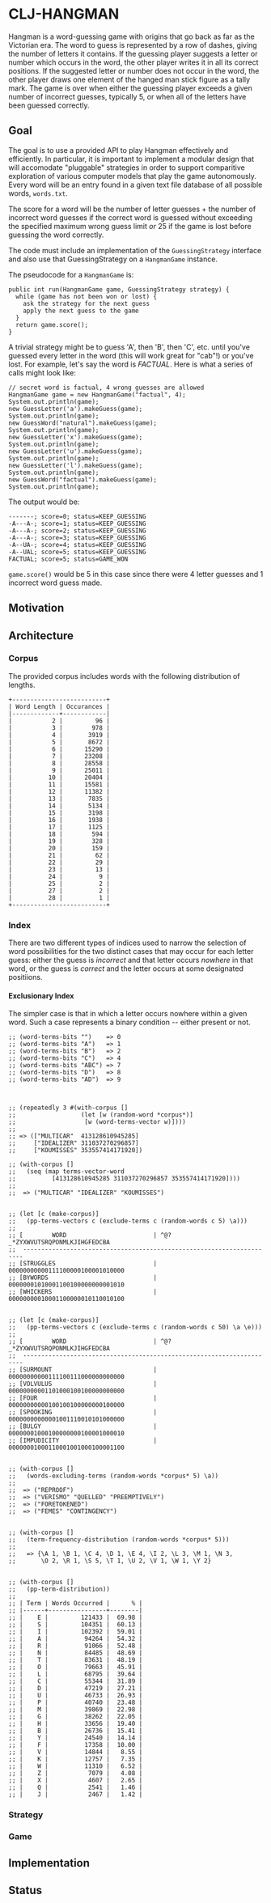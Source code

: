 # CLJ-HANGMAN

Hangman is a word-guessing game with origins that go back as far as
the Victorian era.  The word to guess is represented by a row of
dashes, giving the number of letters it contains. If the guessing
player suggests a letter or number which occurs in the word, the other
player writes it in all its correct positions. If the suggested letter
or number does not occur in the word, the other player draws one
element of the hanged man stick figure as a tally mark. The game is
over when either the guessing player exceeds a given number of
incorrect guesses, typically 5, or when all of the letters have been
guessed correctly.

## Goal


The goal is to use a provided API to play Hangman effectively and
efficiently. In particular, it is important to implement a modular
design that will accomodate "pluggable" strategies in order to support
comparitive exploration of various computer models that play the game
autonomously. Every word will be an entry found in a given text
file database of all possible words, ```words.txt```.

The score for a word will be the number of letter guesses + the
number of incorrect word guesses if the correct word is guessed
without exceeding the specified maximum wrong guess limit *or*
25 if the game is lost before guessing the word correctly.

The code must include an implementation of the ```GuessingStrategy```
interface and also use that GuessingStrategy on a ```HangmanGame```
instance.

The pseudocode for a ```HangmanGame``` is:


    public int run(HangmanGame game, GuessingStrategy strategy) {
      while (game has not been won or lost) {
        ask the strategy for the next guess
        apply the next guess to the game
      }
      return game.score();
    }

A trivial strategy might be to guess 'A', then 'B', then 'C',
etc. until you've guessed every letter in the word (this will work
great for "cab"!) or you've lost.  For example, let's say the word
is _FACTUAL_.  Here is what a series of calls might look like:


    // secret word is factual, 4 wrong guesses are allowed
    HangmanGame game = new HangmanGame("factual", 4); 
	System.out.println(game);
	new GuessLetter('a').makeGuess(game);
	System.out.println(game);
	new GuessWord("natural").makeGuess(game);
	System.out.println(game);
	new GuessLetter('x').makeGuess(game);
	System.out.println(game);
	new GuessLetter('u').makeGuess(game);
	System.out.println(game);
	new GuessLetter('l').makeGuess(game);
	System.out.println(game);
	new GuessWord("factual").makeGuess(game);
	System.out.println(game);


The output would be:

	-------; score=0; status=KEEP_GUESSING
	-A---A-; score=1; status=KEEP_GUESSING
	-A---A-; score=2; status=KEEP_GUESSING
	-A---A-; score=3; status=KEEP_GUESSING
	-A--UA-; score=4; status=KEEP_GUESSING
	-A--UAL; score=5; status=KEEP_GUESSING
	FACTUAL; score=5; status=GAME_WON

```game.score()``` would be 5 in this case since there were 4 letter guesses
and 1 incorrect word guess made.


## Motivation

## Architecture

### Corpus


The provided corpus includes words with the following distribution of
lengths.

	+--------------------------+
	| Word Length | Occurances |
	|-------------+------------|
	|           2 |         96 |
	|           3 |        978 |
	|           4 |       3919 |
	|           5 |       8672 |
	|           6 |      15290 |
	|           7 |      23208 |
	|           8 |      28558 |
	|           9 |      25011 |
	|          10 |      20404 |
	|          11 |      15581 |
	|          12 |      11382 |
	|          13 |       7835 |
	|          14 |       5134 |
	|          15 |       3198 |
	|          16 |       1938 |
	|          17 |       1125 |
	|          18 |        594 |
	|          19 |        328 |
	|          20 |        159 |
	|          21 |         62 |
	|          22 |         29 |
	|          23 |         13 |
	|          24 |          9 |
	|          25 |          2 |
	|          27 |          2 |
	|          28 |          1 |
	+--------------------------+

### Index

There are two different types of indices used to narrow the selection
of word possibilities for the two distinct cases that may occur for
each letter guess:  either the guess is _incorrect_ and that letter
occurs _nowhere_ in that word, or the guess is _correct_ and the
letter occurs at some designated positiions.

#### Exclusionary Index

The simpler case is that in which a letter occurs nowhere within a
given word.  Such a case represents a binary condition -- either
present or not.  

	;; (word-terms-bits "")    => 0
	;; (word-terms-bits "A")   => 1
	;; (word-terms-bits "B")   => 2
	;; (word-terms-bits "C")   => 4
	;; (word-terms-bits "ABC") => 7
	;; (word-terms-bits "D")   => 8
	;; (word-terms-bits "AD")  => 9



	;; (repeatedly 3 #(with-corpus []
	;;                  (let [w (random-word *corpus*)]
	;;                   [w (word-terms-vector w)])))
	;;
	;; => (["MULTICAR"  413128610945285]
	;;     ["IDEALIZER" 311037270296857]
	;;     ["KOUMISSES" 353557414171920])

	;; (with-corpus []
	;;   (seq (map terms-vector-word
	;;          [413128610945285 311037270296857 353557414171920])))
	;;
	;;  => ("MULTICAR" "IDEALIZER" "KOUMISSES")


	;; (let [c (make-corpus)]
	;;   (pp-terms-vectors c (exclude-terms c (random-words c 5) \a)))
	;;
	;; [        WORD                        | ^@? _*ZYXWVUTSRQPONMLKJIHGFEDCBA
	;;  ----------------------------------------------------------------------
	;; [STRUGGLES                           | 00000000000111100000100001010000
	;; [BYWORDS                             | 00000001010001100100000000001010
	;; [WHICKERS                            | 00000000010001100000010110010100


	;; (let [c (make-corpus)]
	;;   (pp-terms-vectors c (exclude-terms c (random-words c 50) \a \e)))
	;;
	;; [        WORD                        | ^@? _*ZYXWVUTSRQPONMLKJIHGFEDCBA
	;;  ----------------------------------------------------------------------
	;; [SURMOUNT                            | 00000000000111100111000000000000
	;; [VOLVULUS                            | 00000000001101000100100000000000
	;; [FOUR                                | 00000000000100100100000000100000
	;; [SPOOKING                            | 00000000000001001110010101000000
	;; [BULGY                               | 00000001000100000000100001000010
	;; [IMPUDICITY                          | 00000001000110001001000100001100


	;; (with-corpus []
	;;   (words-excluding-terms (random-words *corpus* 5) \a))
	;;
	;;  => ("REPROOF")
	;;  => ("VERISMO" "QUELLED" "PREEMPTIVELY")
	;;  => ("FORETOKENED")
	;;  => ("FEMES" "CONTINGENCY")


	;; (with-corpus []
	;;   (term-frequency-distribution (random-words *corpus* 5)))
	;;
	;;   => {\A 1, \B 1, \C 4, \D 1, \E 4, \I 2, \L 3, \M 1, \N 3,
	;;       \O 2, \R 1, \S 5, \T 1, \U 2, \V 1, \W 1, \Y 2}


	;; (with-corpus []
	;;   (pp-term-distribution))
	;;
	;; | Term | Words Occurred |      % |
	;; |------+----------------+--------|
	;; |    E |         121433 |  69.98 |
	;; |    S |         104351 |  60.13 |
	;; |    I |         102392 |  59.01 |
	;; |    A |          94264 |  54.32 |
	;; |    R |          91066 |  52.48 |
	;; |    N |          84485 |  48.69 |
	;; |    T |          83631 |  48.19 |
	;; |    O |          79663 |  45.91 |
	;; |    L |          68795 |  39.64 |
	;; |    C |          55344 |  31.89 |
	;; |    D |          47219 |  27.21 |
	;; |    U |          46733 |  26.93 |
	;; |    P |          40740 |  23.48 |
	;; |    M |          39869 |  22.98 |
	;; |    G |          38262 |  22.05 |
	;; |    H |          33656 |  19.40 |
	;; |    B |          26736 |  15.41 |
	;; |    Y |          24540 |  14.14 |
	;; |    F |          17358 |  10.00 |
	;; |    V |          14844 |   8.55 |
	;; |    K |          12757 |   7.35 |
	;; |    W |          11310 |   6.52 |
	;; |    Z |           7079 |   4.08 |
	;; |    X |           4607 |   2.65 |
	;; |    Q |           2541 |   1.46 |
	;; |    J |           2467 |   1.42 |

### Strategy

### Game

## Implementation

## Status
